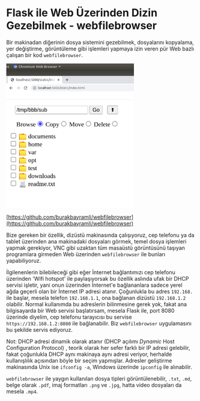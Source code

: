 # Flask ile Web Üzerinden Dizin Gezebilmek - webfilebrowser

Bir makinadan diğerinin dosya sistemini gezebilmek, dosyalarını
kopyalama, yer değiştirme, görüntüleme gibi işlemleri yapmaya izin
veren pür Web bazlı çalışan bir kod `webfilebrowser`. 

<img width='340' src='https://github.com/burakbayramli/webfilebrowser/raw/main/webfilebrowser.png'/> 

[https://github.com/burakbayramli/webfilebrowser](https://github.com/burakbayramli/webfilebrowser)

Bize gereken bir özellik, dizüstü makinasında çalışıyoruz, cep
telefonu ya da tablet üzerinden ana makinadaki dosyaları görmek, temel
dosya işlemleri yapmak gerekiyor, VNC gibi uzaktan tüm masaüstü
görüntüsünü taşıyan programlara girmeden Web üzerinden
`webfilebrowser` ile bunları yapabiliyoruz.

İlgilenenlerin bilebileceği gibi eğer İnternet bağlantımızı cep
telefonu üzerinden 'Wifi hotspot' ile paylaşıyorsak bu özellik aslında
ufak bir DHCP servisi işletir, yani onun üzerinden İnternet'e
bağlananlara sadece yerel ağda geçerli olan bir İnternet IP adresi
atanır. Çoğunlukla bu adres `192.168.` ile başlar, mesela telefon
`192.168.1.1`, ona bağlanan dizüstü `192.168.1.2` olabilir. Normal
kullanımda bu adreslerin bilinmesine gerek yok, fakat ana bilgisayarda
bir Web servisi başlatırsam, mesela Flask ile, port 8080 üzerinde
diyelim, cep telefonu tarayıcısı bu servise `https://192.168.1.2:8080`
ile bağlanabilir. Biz `webfilebrowser` uygulamasını bu şekilde servis
ediyoruz.

Not: DHCP adresi dinamik olarak atanır (DHCP açılımı *Dynamic* Host
Configuration Protocol) , teorik olarak her sefer farklı bir IP adresi
gelebilir, fakat çoğunlukla DHCP aynı makinaya aynı adresi veriyor,
herhalde kullanışlılık açısından böyle bir seçim yapmışlar. Adresler
geliştirme makinasında Unix ise `ifconfig -a`, Windows üzerinde
`ipconfig` ile alınabilir.

`webfilebrowser` ile yaygın kullanılan dosya tipleri görüntülenebilir,
`.txt`, `.md`, belge olarak `.pdf`, imaj formatları `.png` ve `.jpg`,
hatta video dosyaları da mesela `.mp4`.

